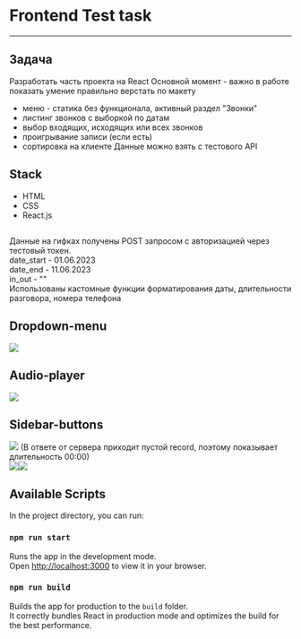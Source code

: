 # **Frontend Test task**
----
## Задача
Разработать часть проекта на React
Основной момент - важно в работе показать умение правильно верстать по макету
- меню - статика без функционала, активный раздел "Звонки"
- листинг звонков с выборкой по датам
- выбор входящих, исходящих или всех звонков
- проигрывание записи (если есть)
- сортировка на клиенте
Данные можно взять с тестового API

## Stack
* HTML
* CSS
* React.js

##
Данные на гифках получены POST запросом с авторизацией через тестовый токен.  
date_start	- 01.06.2023   
date_end	- 11.06.2023  
in_out - ""  
Использованы кастомные функции форматирования даты, длительности разговора, номера телефона  

## Dropdown-menu
![](https://raw.githubusercontent.com/Dreusus/testtask-for-skilla/main/src/gif/dropdownmenu.gif)

## Audio-player
![](https://raw.githubusercontent.com/Dreusus/testtask-for-skilla/main/src/gif/player.gif)


## Sidebar-buttons
![](https://raw.githubusercontent.com/Dreusus/testtask-for-skilla/main/src/gif/Sidebar%20hover%20active.gif)
(В ответе от сервера приходит пустой record, поэтому показывает длительность 00:00)  
![](https://raw.githubusercontent.com/Dreusus/testtask-for-skilla/main/src/gif/API.png)![](https://raw.githubusercontent.com/Dreusus/testtask-for-skilla/main/src/gif/server-response.png)

## Available Scripts

In the project directory, you can run:

### `npm run start`

Runs the app in the development mode.\
Open [http://localhost:3000](http://localhost:3000) to view it in your browser.


### `npm run build`

Builds the app for production to the `build` folder.\
It correctly bundles React in production mode and optimizes the build for the best performance.



